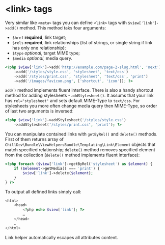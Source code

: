 <!---
# This file is part of the ChillDev ViewHelpers bundle.
#
# @author Rafał Wrzeszcz <rafal.wrzeszcz@wrzasq.pl>
# @copyright 2012 © by Rafał Wrzeszcz - Wrzasq.pl.
# @version 0.0.2
# @since 0.0.2
# @package ChillDev\Bundle\ViewHelpersBundle
-->

# &lt;link&gt; tags

Very similar like `<meta>` tags you can define `<link>` tags with `$view['link']->add()` method. This method taks four arguments:

-   `$href` **required**, link target;
-   `$rels` **required**, link relationships (list of strings, or single string if link has only one relationship);
-   `$type` *optional*, target MIME type;
-   `$media` *optional*, media query.

```php
<?php $view['link']->add('http://example.com/page-2-slug.html', 'next')
    ->add('/styles/style.css', 'stylesheet', 'text/css')
    ->add('/styles/print.css', 'stylesheet', 'text/css', 'print')
    ->add('/images/favicon.png', ['shortcut', 'icon']); ?>
```

`add()` method implements fluent interface. There is also a handy shortcut method for adding stylesheets - `addStylesheet()`. It assums that your link has `rel="stylesheet"` and sets default MIME-Type to `text/css`. For stylesheets you more often change media query then MIME-Type, so order of last two arguments is inversed:

```php
<?php $view['link']->addStylesheet('/styles/style.css')
    ->addStylesheet('/styles/print.css', 'print'); ?>
```

You can manipulate contained links with `getByRel()` and `delete()` methods. First of them returns array of `ChillDev\Bundle\ViewHelpersBundle\Templating\Link\Element` objects that match specified relationship; `delete()` method removes specified element from the collection (`delete()` method implements fluent interface):

```php
<?php foreach ($view['link']->getByRel('stylesheet') as $element) {
    if ($element->getMedia() === 'print') {
        $view['link']->delete($element);
    }
} ?>
```

To output all defined links simply call:

```php
<html>
    <head>
        <?php echo $view['link']; ?>
        …
    </head>
    …
</html>
```

Link helper automatically escapes all attributes content.
